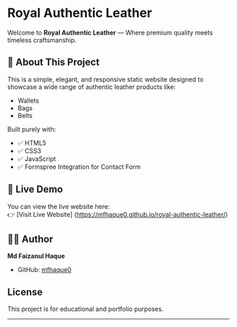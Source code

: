 # Royal Authentic Leather

Welcome to **Royal Authentic Leather** — Where premium quality meets timeless craftsmanship.

## 🌟 About This Project

This is a simple, elegant, and responsive static website designed to showcase a wide range of authentic leather products like:

- Wallets
- Bags
- Belts

Built purely with:

- ✅ HTML5
- ✅ CSS3
- ✅ JavaScript
- ✅ Formspree Integration for Contact Form


## 🚀 Live Demo

You can view the live website here:  
👉 [Visit Live Website] (https://mfhaque0.github.io/royal-authentic-leather/)


## 👨‍💻 Author

**Md Faizanul Haque**  
- GitHub: [mfhaque0](https://github.com/mfhaque0)

## License

This project is for educational and portfolio purposes.

---
